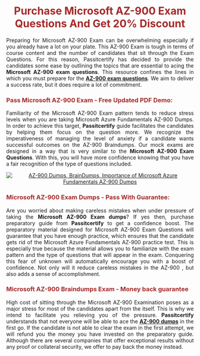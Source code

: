 <meta CHARSET="UTF-8"/>
<h1 style="color:brown;text-align:center;">Purchase Microsoft AZ-900 Exam Questions And Get 20% Discount</h1>

<p style="text-align:justify">Preparing for Microsoft  AZ-900 Exam can be overwhelming especially if you already have a lot on your plate. This AZ-900 Exam is tough in terms of course content and the number of candidates that sit through the Exam Questions. For this reason, Passitcertify has decided to provide the candidates some ease by outlining the topics that are essential to acing the <strong>Microsoft AZ-900 exam questions</strong>. This resource confines the lines in which you must prepare for the <a href="https://www.passitcertify.com/microsoft/az-900-questions.html"><strong> AZ-900 exam questions</strong></a>. We aim to deliver a success rate, but it does require a lot of commitment.</p>

<h3 style="color:brown;text-align:left;">Pass Microsoft AZ-900 Exam - Free Updated PDF Demo:</h3>

<p style="text-align:justify">Familiarity of the Microsoft AZ-900 Exam pattern tends to reduce stress levels when you are taking Microsoft Azure Fundamentals AZ-900 Dumps. In order to achieve this target, <strong>Passitcertify</strong> guide facilitates the candidates by helping them focus on the question more. We recognize the imperativeness of managing the level of anxiety if a candidate wants successful outcomes on the AZ-900 Braindumps. Our mock exams are designed in a way that is very similar to the <strong>Microsoft AZ-900 Exam Questions</strong>. With this, you will have more confidence knowing that you have a fair recognition of the type of questions included.</p>

<p style="text-align: center;"><a href="https://www.passitcertify.com/microsoft/az-900-questions.html" rel="NOFOLLOW"><img alt="AZ-900 Dumps, BrainDumps, Importance of Microsoft Azure Fundamentals AZ-900 Dumps" src="https://bit.ly/2ToUvun" /></a></p>

<h3 style="color:brown;text-align:left;">Microsoft AZ-900 Exam Dumps - Pass With Guarantee:</h3>

<p style="text-align:justify">Are you worried about making careless mistakes when under pressure of taking the <strong>Microsoft AZ-900 Exam dumps</strong>? If yes then, purchase preparatory guide from <strong>Passitcertify</strong> to get a confidence boost. The preparatory material designed for Microsoft AZ-900 Exam Questions will guarantee that you have enough practice, which ensures that the candidate gets rid of the Microsoft Azure Fundamentals AZ-900 practice test. This is especially true because the material allows you to familiarize with the exam pattern and the type of questions that will appear in the exam. Conquering this fear of unknown will automatically encourage you with a boost of confidence. Not only will it reduce careless mistakes in the AZ-900 , but also adds a sense of accomplishment.</p>

<h3 style="color:brown;text-align:left;">Microsoft AZ-900 Braindumps Exam - Money back guarantee</h3>

<p style="text-align:justify">High cost of sitting through the Microsoft AZ-900 Examination poses as a major stress for most of the candidates apart from the  itself. This is why we intend to facilitate you relieving you of the pressure. <strong>Passitcertify</strong> understands that not everyone will be able to ace the <strong><a href="https://www.passitcertify.com/microsoft/az-900-questions.html">AZ-900 dumps</a></strong> in the first go. If the candidate is not able to clear the exam in the first attempt, we will refund you the money you have invested on the preparatory guide. Although there are several companies that offer exceptional results without any proof or collateral security, we offer to pay back the money instead.</p>
